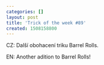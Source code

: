```yaml
---
categories: []
layout: post
title: 'Trick of the week #89'
created: 1508158800
---
```

CZ: Další obohacení triku Barrel Rolls.<br />

EN: Another adition to Barrel Rolls!<br />

<br />

<div class="youtube-player" data-id="nKvqIiZ55Ko"></div>

